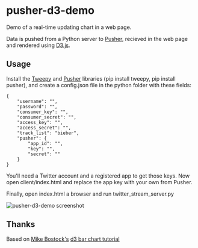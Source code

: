 # pusher-d3-demo

Demo of a real-time updating chart in a web page.

Data is pushed from a Python server to [Pusher](http://pusher.com/), recieved in the web page and rendered using [D3.js](http://mbostock.github.com/d3/).

## Usage

Install the [Tweepy](http://tweepy.github.com/) and [Pusher](https://github.com/pusher/pusher_client_python) libraries (pip install tweepy, pip install pusher), and create a config.json file in the python folder with these fields:

    {
        "username": "",
        "password": "",
        "consumer_key": "",
        "consumer_secret": "",
        "access_key": "",
        "access_secret": "",
        "track_list": "bieber",
        "pusher": {
            "app_id": "",
            "key": "",
            "secret": ""
        }
    }

You'll need a Twitter account and a registered app to get those keys. Now open client/index.html and replace the app key with your own from Pusher.

Finally, open index.html a browser and run twitter_stream_server.py

![pusher-d3-demo screenshot](http://i.imgur.com/YjcTil.png)

## Thanks

Based on [Mike Bostock's](http://bost.ocks.org/mike) [d3 bar chart tutorial](http://mbostock.github.com/d3/tutorial/bar-2.html)
